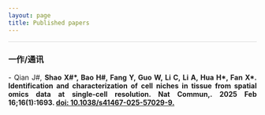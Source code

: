 ```yaml
---
layout: page
title: Published papers
---
```


<hr style="max-width:100%;height:2px;background:#eaeaea;border:none;">

### 一作/通讯
<div style="text-align: justify;">
- Qian J#, <strong>Shao X#&#42;<strong/>, Bao H#, Fang Y, Guo W, Li C, Li A, Hua H&#42;, Fan X&#42;. Identification and characterization of cell niches in tissue from spatial omics data at single-cell resolution. <strong>Nat Commun<strong/>,. 2025 Feb 16;16(1):1693. <a href="doi: 10.1038/s41467-025-57029-9">doi: 10.1038/s41467-025-57029-9.</a>

</div>

